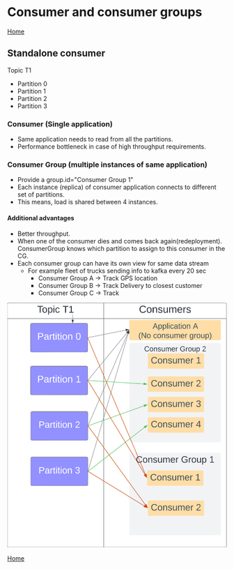 # Consumer and consumer groups
[Home](../../README.md)

## Standalone consumer

Topic T1
- Partition 0
- Partition 1
- Partition 2
- Partition 3

### Consumer (Single application)
- Same application needs to read from all the partitions.
- Performance bottleneck in case of high throughput requirements.

### Consumer Group (multiple instances of same application)
- Provide a group.id="Consumer Group 1"
- Each instance (replica) of consumer application connects to different set of partitions.
- This means, load is shared between 4 instances.
#### Additional advantages
- Better throughput.
- When one of the consumer dies and comes back again(redeployment). ConsumerGroup knows which partition to assign to this consumer in the CG.
- Each consumer group can have its own view for same data stream
    - For example fleet of trucks sending info to kafka every 20 sec
        - Consumer Group A -> Track GPS location
        - Consumer Group B -> Track Delivery to closest customer
        - Consumer Group C -> Track

![04-consumer-grp-02.png](img/04-consumer-grp-02.png)



[Home](../../README.md)
